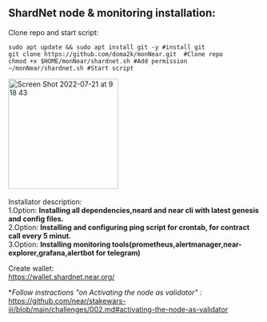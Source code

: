 ## ShardNet node & monitoring installation: <br /> 
Clone repo and start script:

```
sudo apt update && sudo apt install git -y #install git
git clone https://github.com/doma2k/monNear.git  #Clone repo
chmod +x $HOME/monNear/shardnet.sh #Add permission 
~/monNear/shardnet.sh #Start script
```

<img width="220" alt="Screen Shot 2022-07-21 at 9 18 43" src="https://user-images.githubusercontent.com/79820904/180143201-da262fac-8ff9-4ec4-830c-c7b5930fd33a.png"> <br />
<br />
Installator description: <br />
1.Option: **Installing all dependencies,neard and near cli with latest genesis and config files.** <br /> 
2.Option: **Installing and configuring ping script for crontab, for contract call every 5 minut.** <br />
3.Option: **Installing monitoring tools(prometheus,alertmanager,near-explorer,grafana,alertbot for telegram)** <br />

Create wallet: <br /> 
https://wallet.shardnet.near.org/

**Follow instractions "on Activating the node as validator" :*
https://github.com/near/stakewars-iii/blob/main/challenges/002.md#activating-the-node-as-validator



